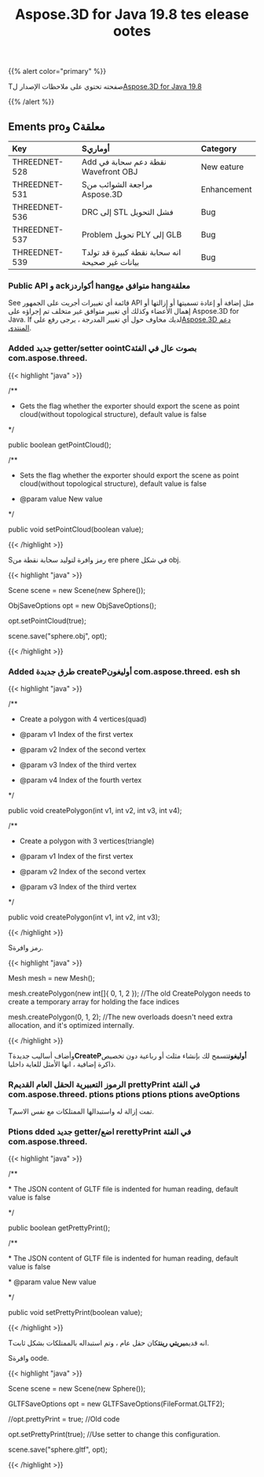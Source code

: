 ﻿---
title: Aspose.3D for Java 19.8 tes elease ootes
type: docs
weight: 50
url: /ar/java/aspose-3d-for-java-19-8-release-notes/
---
{{% alert color="primary" %}} 

Tصفحته تحتوي على ملاحظات الإصدار ل[Aspose.3D for Java 19.8](https://releases.aspose.com/java/repo/com/aspose/aspose-3d//19.8)

{{% /alert %}} 
## **Ements proو Cمعلقة**

|**Key**|**Sأوماري**|**Category**|
|:- |:- |:- |
|THREEDNET-528|Add نقطة دعم سحابة في Wavefront OBJ|New eature|
|THREEDNET-531|Sمراجعة الشوائب من Aspose.3D|Enhancement|
|THREEDNET-536 |DRC إلى STL فشل التحويل|Bug|
|THREEDNET-537|Problem تحويل PLY إلى GLB|Bug|
|THREEDNET-539|Tانه سحابة نقطة كبيرة قد تولد بيانات غير صحيحة|Bug|
### **Public API و ackأكواردز hangمتوافق مع hangمعلقة**
See قائمة أي تغييرات أجريت على الجمهور API مثل إضافة أو إعادة تسميتها أو إزالتها أو إهمال الأعضاء وكذلك أي تغيير متوافق غير متخلف تم إجراؤه على Aspose.3D for Java. If لديك مخاوف حول أي تغيير المدرجة ، يرجى رفع على[Aspose.3D دعم المنتدى](https://forum.aspose.com/c/3d).
### **Added جديد getter/setter oointCبصوت عال في الفئة com.aspose.threed.**
{{< highlight "java" >}}

 /**

 * Gets the flag whether the exporter should export the scene as point cloud(without topological structure), default value is false

 */

public boolean getPointCloud();

/**

 * Sets the flag whether the exporter should export the scene as point cloud(without topological structure), default value is false

 * @param value New value

 */

public void setPointCloud(boolean value);

{{< /highlight >}}

Sرمز وافرة لتوليد سحابة نقطة من ere phere في شكل obj.

{{< highlight "java" >}}

 Scene scene = new Scene(new Sphere());

ObjSaveOptions opt = new ObjSaveOptions();

opt.setPointCloud(true);

scene.save("sphere.obj", opt);

{{< /highlight >}}
### **Added طرق جديدة createPأوليغون com.aspose.threed. esh sh**
{{< highlight "java" >}}

 /**

 * Create a polygon with 4 vertices(quad)

 * @param v1 Index of the first vertex

 * @param v2 Index of the second vertex

 * @param v3 Index of the third vertex

 * @param v4 Index of the fourth vertex

 */

public void createPolygon(int v1, int v2, int v3, int v4);

/**

 * Create a polygon with 3 vertices(triangle)

 * @param v1 Index of the first vertex

 * @param v2 Index of the second vertex

 * @param v3 Index of the third vertex

 */

public void createPolygon(int v1, int v2, int v3);

{{< /highlight >}}

Sرمز وافرة.

{{< highlight "java" >}}

 Mesh mesh = new Mesh();

mesh.createPolygon(new int[]{ 0, 1, 2 }); //The old CreatePolygon needs to create a temporary array for holding the face indices

mesh.createPolygon(0, 1, 2); //The new overloads doesn't need extra allocation, and it's optimized internally.

{{< /highlight >}}

Tوأضاف أساليب جديدة**CreatePأوليغون**تسمح لك بإنشاء مثلث أو رباعية دون تخصيص ذاكرة إضافية ، انها الأمثل للغاية داخليا.


### **Rالرموز التعبيرية الحقل العام القديم prettyPrint في الفئة com.aspose.threed. ptions ptions ptions ptions aveOptions**
Tتمت إزالة له واستبدالها الممتلكات مع نفس الاسم.
### **Ptions dded جديد getter/اضع rerettyPrint في الفئة com.aspose.threed.**
{{< highlight "java" >}}

 /**

\* The JSON content of GLTF file is indented for human reading, default value is false

*/

public boolean getPrettyPrint();

/**

\* The JSON content of GLTF file is indented for human reading, default value is false

\* @param value New value

*/

public void setPrettyPrint(boolean value);

{{< /highlight >}}

Tانه قديم**بريتي رينت**كان حقل عام ، وتم استبداله بالممتلكات بشكل ثابت.

Sوافرة oode.

{{< highlight "java" >}}

 Scene scene = new Scene(new Sphere());

GLTFSaveOptions opt = new GLTFSaveOptions(FileFormat.GLTF2);

//opt.prettyPrint = true; //Old code

opt.setPrettyPrint(true); //Use setter to change this configuration.

scene.save("sphere.gltf", opt);

{{< /highlight >}}




